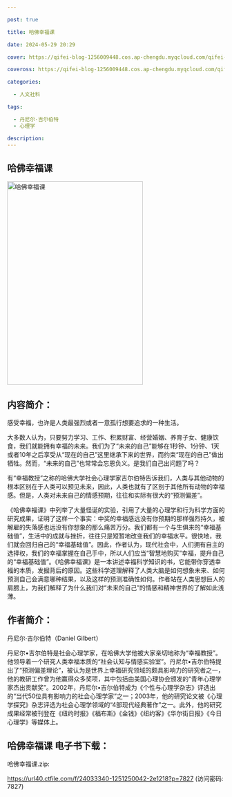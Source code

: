 ```yaml
---

post: true

title: 哈佛幸福课

date: 2024-05-29 20:29

cover: https://qifei-blog-1256009448.cos.ap-chengdu.myqcloud.com/qifei-blog/64e85a26661c6c8e54f24c4f.jpg

coveross: https://qifei-blog-1256009448.cos.ap-chengdu.myqcloud.com/qifei-blog/64e85a26661c6c8e54f24c4f.jpg

categories:

  - 人文社科

tags:

  - 丹尼尔·吉尔伯特
  - 心理学

description:
---
```


## 哈佛幸福课
<img alt="哈佛幸福课 " class="aligncenter loading" data-was-processed="true" decoding="async" fetchpriority="high" height="471" src="https://qifei-blog-1256009448.cos.ap-chengdu.myqcloud.com/qifei-blog/64e85a26661c6c8e54f24c4f.jpg " style="cursor: zoom-in;" width="314"/>

## 内容简介：

感受幸福，也许是人类最强烈或者一意孤行想要追求的一种生活。

大多数人认为，只要努力学习、工作、积累财富、经营婚姻、养育子女、健康饮食，我们就能拥有幸福的未来。我们为了“未来的自己”能够在1秒钟、1分钟、1天或者10年之后享受从“现在的自己”这里继承下来的世界，而约束“现在的自己”做出牺牲。然而，“未来的自己”也常常会忘恩负义。是我们自己出问题了吗？

有“幸福教授”之称的哈佛大学社会心理学家吉尔伯特告诉我们，人类与其他动物的根本区别在于人类可以预见未来，因此，人类也就有了区别于其他所有动物的幸福感。但是，人类对未来自己的情感预期，往往和实际有很大的“预测偏差”。

《哈佛幸福课》中列举了大量怪诞的实验，引用了大量的心理学和行为科学方面的研究成果，证明了这样一个事实：中奖的幸福感远没有你预期的那样强烈持久，被解雇的失落感也远没有你想象的那么痛苦万分。我们都有一个与生俱来的“幸福基础值”，生活中的成就与挫折，往往只是短暂地改变我们的幸福水平。很快地，我们就会回归自己的“幸福基础值”。因此，作者认为，现代社会中，人们拥有自主的选择权，我们的幸福掌握在自己手中，所以人们应当“智慧地购买”幸福，提升自己的“幸福基础值”。《哈佛幸福课》是一本讲述幸福科学知识的书，它能带你穿透幸福的本质，发掘背后的原因。这些科学道理解释了人类大脑是如何想象未来、如何预测自己会满意哪种结果，以及这样的预测准确性如何。作者站在人类思想巨人的肩膀上，为我们解释了为什么我们对“未来的自己”的情感和精神世界的了解如此浅薄。

## 作者简介：

丹尼尔·吉尔伯特（Daniel Gilbert）

丹尼尔•吉尔伯特是社会心理学家，在哈佛大学他被大家亲切地称为“幸福教授”。他领导着一个研究人类幸福本质的“社会认知与情感实验室”。丹尼尔•吉尔伯特提出了“预测偏差理论”，被认为是世界上幸福研究领域的颇具影响力的研究者之一，他的教研工作曾为他赢得众多奖项，其中包括由美国心理协会颁发的“青年心理学家杰出贡献奖”。2002年，丹尼尔•吉尔伯特成为《个性与心理学杂志》评选出的“当代50位具有影响力的社会心理学家”之一；2003年，他的研究论文被《心理学探究》杂志评选为社会心理学领域的“4部现代经典著作”之一。此外，他的研究成果经常被刊登在《纽约时报》《福布斯》《金钱》《纽约客》《华尔街日报》《今日心理学》等媒体上。

## 哈佛幸福课 电子书下载：

哈佛幸福课.zip: 

https://url40.ctfile.com/f/24033340-1251250042-2e1218?p=7827 (访问密码: 7827)
